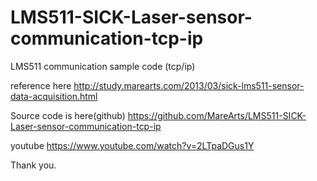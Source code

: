 # LMS511-SICK-Laser-sensor-communication-tcp-ip
LMS511 communication sample code (tcp/ip)

reference here 
http://study.marearts.com/2013/03/sick-lms511-sensor-data-acquisition.html

Source code is here(github) 
https://github.com/MareArts/LMS511-SICK-Laser-sensor-communication-tcp-ip

youtube 
https://www.youtube.com/watch?v=2LTpaDGus1Y


Thank you.
